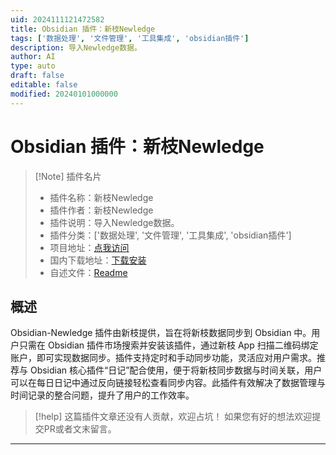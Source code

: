 ```yaml
---
uid: 2024111121472582
title: Obsidian 插件：新枝Newledge
tags: ['数据处理', '文件管理', '工具集成', 'obsidian插件']
description: 导入Newledge数据。
author: AI
type: auto
draft: false
editable: false
modified: 20240101000000
---
```


# Obsidian 插件：新枝Newledge

> [!Note] 插件名片
> - 插件名称：新枝Newledge
> - 插件作者：新枝Newledge
> - 插件说明：导入Newledge数据。
> - 插件分类：['数据处理', '文件管理', '工具集成', 'obsidian插件']
> - 项目地址：[点我访问](https://github.com/DepartingAgain/obsidian-newledge)
> - 国内下载地址：[下载安装](https://pkmer.cn/products/plugin/pluginMarket/?newledge)
> - 自述文件：[Readme](https://ghproxy.net/https://raw.githubusercontent.com/DepartingAgain/obsidian-newledge/master/README.md)



## 概述

Obsidian-Newledge 插件由新枝提供，旨在将新枝数据同步到 Obsidian 中。用户只需在 Obsidian 插件市场搜索并安装该插件，通过新枝 App 扫描二维码绑定账户，即可实现数据同步。插件支持定时和手动同步功能，灵活应对用户需求。推荐与 Obsidian 核心插件“日记”配合使用，便于将新枝同步数据与时间关联，用户可以在每日日记中通过反向链接轻松查看同步内容。此插件有效解决了数据管理与时间记录的整合问题，提升了用户的工作效率。


> [!help] 
> 这篇插件文章还没有人贡献，欢迎占坑！
> 如果您有好的想法欢迎提交PR或者文末留言。
> 

---



